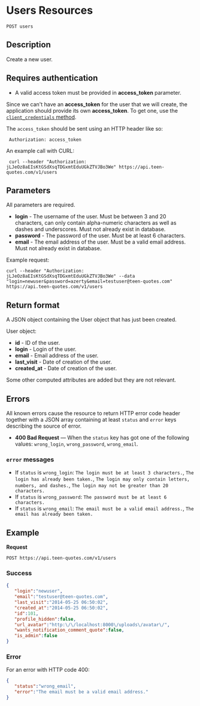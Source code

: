 # Users Resources

    POST users

## Description
Create a new user.

## Requires authentication
* A valid access token must be provided in **access_token** parameter.

Since we can't have an **access_token** for the user that we will create, the application should provide its own **access_token**. To get one, use the [<code>client_credentials</code> method](https://github.com/TeenQuotes/api-documentation/blob/master/authentication/POST_oauth_client_credentials.md).

The `access_token` should be sent using an HTTP header like so:

     Authorization: access_token

An example call with CURL:

     curl --header "Authorization: jLJeOz8aEIsKtGSdXsqTDGxmtEduUGkZTVJBo3We" https://api.teen-quotes.com/v1/users

## Parameters
All parameters are required.

- **login** - The username of the user. Must be between 3 and 20 characters, can only contain alpha-numeric characters as well as dashes and underscores. Must not already exist in database.
- **password** - The password of the user. Must be at least 6 characters.
- **email** - The email address of the user. Must be a valid email address. Must not already exist in database.

Example request:

    curl --header "Authorization: jLJeOz8aEIsKtGSdXsqTDGxmtEduUGkZTVJBo3We" --data "login=newuser&password=azerty&email=testuser@teen-quotes.com" https://api.teen-quotes.com/v1/users

## Return format
A JSON object containing the User object that has just been created.

User object:

- **id** - ID of the user.
- **login** - Login of the user.
- **email** - Email address of the user.
- **last_visit** - Date of creation of the user.
- **created_at** - Date of creation of the user.

Some other computed attributes are added but they are not relevant.

## Errors
All known errors cause the resource to return HTTP error code header together with a JSON array containing at least `status` and `error` keys describing the source of error.

- **400 Bad Request** — When the `status` key has got one of the following values: `wrong_login`, `wrong_password`, `wrong_email`.

### `error` messages
- If `status` is `wrong_login`: `The login must be at least 3 characters.`, `The login has already been taken.`, `The login may only contain letters, numbers, and dashes.`, `The login may not be greater than 20 characters.`
- If `status` is `wrong_password`: `The password must be at least 6 characters.`
- If `status` is `wrong_email`: `The email must be a valid email address.`, `The email has already been taken.`

## Example
**Request**

    POST https://api.teen-quotes.com/v1/users

### Success
``` json
{
   "login":"newuser",
   "email":"testuser@teen-quotes.com",
   "last_visit":"2014-05-25 06:50:02",
   "created_at":"2014-05-25 06:50:02",
   "id":101,
   "profile_hidden":false,
   "url_avatar":"http:\/\/localhost:8000\/uploads\/avatar\/",
   "wants_notification_comment_quote":false,
   "is_admin":false
}
```

### Error
For an error with HTTP code 400:
``` json
{
   "status":"wrong_email",
   "error":"The email must be a valid email address."
}
```